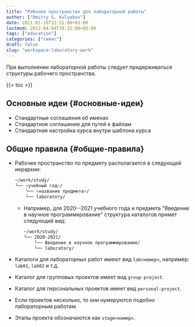 ```yaml
---
title: "Рабочее пространство для лабораторной работы"
author: ["Dmitry S. Kulyabov"]
date: 2021-01-16T12:51:00+03:00
lastmod: 2022-04-04T19:22:00+03:00
tags: ["education"]
categories: ["сиянс"]
draft: false
slug: "workspace-laboratory-work"
---
```


При выполнении лабораторной работы следует придерживаться структуры рабочего пространства.

<!--more-->

{{< toc >}}


## Основные идеи {#основные-идеи}

-   Стандартные соглашения об именах
-   Стандартное соглашение для путей к файлам
-   Стандартная настройка курса внутри шаблона курса


## Общие правила {#общие-правила}

-   Рабочее пространство по предмету располагается в следующей иерархии:

    ```bash
    ~/work/study/
    └── <учебный год>/
        └── <название предмета>/
    	└── laboratory/
    ```

    -   Например, для 2020--2021 учебного года и предмета "Введение в научное программирование" структура каталогов примет следующий вид:

        ```bash
        ~/work/study/
        └── 2020-2021/
            └── Введение в научное программирование/
        	└── laboratory/
        ```
-   Каталоги для лабораторных работ имеют вид `lab<номер>`, например: `lab01`, `lab02` и т.д.
-   Каталог для групповых проектов имеет вид `group-project`.
-   Каталог для персональных проектов имеет вид `personal-project`.
-   Если проектов несколько, то они нумеруются подобно лабораторным работам.
-   Этапы проекта обозначаются как `stage<номер>`.
